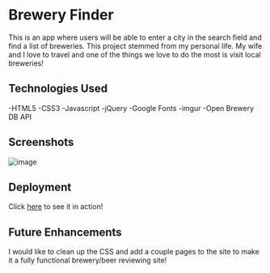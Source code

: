 # Brewery Finder
This is an app where users will be able to enter a city in the search field and find a list of breweries. This project stemmed from my personal life. My wife and I love to travel and one of the things we love to do the most is visit local breweries!


## Technologies Used

-HTML5
-CSS3
-Javascript
-jQuery
-Google Fonts
-imgur 
-Open Brewery DB API



## Screenshots 
![image](https://user-images.githubusercontent.com/76022623/146447236-fe7649cf-4959-4f8d-9200-85725397df08.png)





## Deployment

Click [here](https://andyterwilliger.github.io/Brewery-Finder/) to see it in action!



## Future Enhancements

I would like to clean up the CSS and add a couple pages to the site to make it a fully functional brewery/beer reviewing site!

